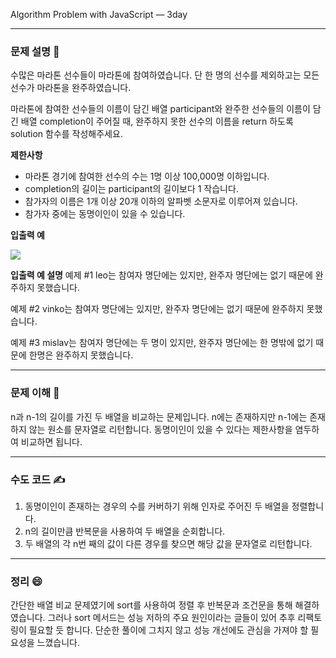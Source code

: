 Algorithm Problem with JavaScript — 3day

***


### **문제 설명 📖**

수많은 마라톤 선수들이 마라톤에 참여하였습니다. 단 한 명의 선수를 제외하고는 모든 선수가 마라톤을 완주하였습니다.

마라톤에 참여한 선수들의 이름이 담긴 배열 participant와 완주한 선수들의 이름이 담긴 배열 completion이 주어질 때, 완주하지 못한 선수의 이름을 return 하도록 solution 함수를 작성해주세요.

**제한사항**

- 마라톤 경기에 참여한 선수의 수는 1명 이상 100,000명 이하입니다.
- completion의 길이는 participant의 길이보다 1 작습니다.
- 참가자의 이름은 1개 이상 20개 이하의 알파벳 소문자로 이루어져 있습니다.
- 참가자 중에는 동명이인이 있을 수 있습니다.

**입출력 예**

![](https://images.velog.io/images/qmasem/post/015cf162-5e52-434a-8bb5-19474c6439d3/%E1%84%89%E1%85%B3%E1%84%8F%E1%85%B3%E1%84%85%E1%85%B5%E1%86%AB%E1%84%89%E1%85%A3%E1%86%BA%202021-02-09%20%E1%84%8B%E1%85%A9%E1%84%92%E1%85%AE%2010.07.48.png)

**입출력 예 설명**
예제 #1
leo는 참여자 명단에는 있지만, 완주자 명단에는 없기 때문에 완주하지 못했습니다.

예제 #2
vinko는 참여자 명단에는 있지만, 완주자 명단에는 없기 때문에 완주하지 못했습니다.

예제 #3
mislav는 참여자 명단에는 두 명이 있지만, 완주자 명단에는 한 명밖에 없기 때문에 한명은 완주하지 못했습니다.

***

### **문제 이해 🔑**

n과 n-1의 길이를 가진 두 배열을 비교하는 문제입니다.
n에는 존재하지만 n-1에는 존재하지 않는 원소를 문자열로 리턴합니다.
동명이인이 있을 수 있다는 제한사항을 염두하여 비교하면 됩니다.

***

### **수도 코드 ✍️**

1. 동명이인이 존재하는 경우의 수를 커버하기 위해 인자로 주어진 두 배열을 정렬합니다.
2. n의 길이만큼 반복문을 사용하여 두 배열을 순회합니다.
3. 두 배열의 각 n번 째의 값이 다른 경우를 찾으면 해당 값을 문자열로 리턴합니다.

***


### 정리 😄

간단한 배열 비교 문제였기에 sort를 사용하여 정렬 후 반복문과 조건문을 통해 해결하였습니다.
그러나 sort 메서드는 성능 저하의 주요 원인이라는 글들이 있어 추후 리팩토링이 필요할 듯 합니다.
단순한 풀이에 그치지 않고 성능 개선에도 관심을 가져야 할 필요성을 느꼈습니다.